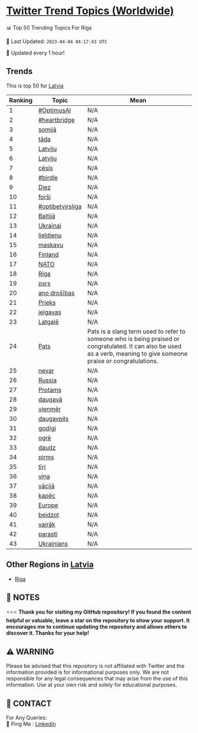 [Twitter Trend Topics (Worldwide)](https://github.com/ErcinDedeoglu/Twitter-Trend-Topics)
==========


📊 Top 50 Trending Topics For Riga

📆 Last Updated: `2023-04-04 04:17:43 UTC`

🔧 Updated every 1 hour!


## Trends

This is top 50 for [Latvia](</Latvia>)

| Ranking | Topic | Mean |
| ------- | ------------ | ------------ |
| 1 | [#OptimusAl](http://twitter.com/search?q=%23OptimusAl) | N/A |
| 2 | [#heartbridge](http://twitter.com/search?q=%23heartbridge) | N/A |
| 3 | [somijā](http://twitter.com/search?q=somij%c4%81) | N/A |
| 4 | [tāda](http://twitter.com/search?q=t%c4%81da) | N/A |
| 5 | [Latviju](http://twitter.com/search?q=Latviju) | N/A |
| 6 | [Latviju](http://twitter.com/search?q=Latviju) | N/A |
| 7 | [cēsīs](http://twitter.com/search?q=c%c4%93s%c4%abs) | N/A |
| 8 | [#birdle](http://twitter.com/search?q=%23birdle) | N/A |
| 9 | [Diez](http://twitter.com/search?q=Diez) | N/A |
| 10 | [forši](http://twitter.com/search?q=for%c5%a1i) | N/A |
| 11 | [#optibetvirsliga](http://twitter.com/search?q=%23optibetvirsliga) | N/A |
| 12 | [Baltijā](http://twitter.com/search?q=Baltij%c4%81) | N/A |
| 13 | [Ukrainai](http://twitter.com/search?q=Ukrainai) | N/A |
| 14 | [lieldienu](http://twitter.com/search?q=lieldienu) | N/A |
| 15 | [maskavu](http://twitter.com/search?q=maskavu) | N/A |
| 16 | [Finland](http://twitter.com/search?q=Finland) | N/A |
| 17 | [NATO](http://twitter.com/search?q=NATO) | N/A |
| 18 | [Riga](http://twitter.com/search?q=Riga) | N/A |
| 19 | [psrs](http://twitter.com/search?q=psrs) | N/A |
| 20 | [ano drošības](http://twitter.com/search?q=ano+dro%c5%a1%c4%abbas) | N/A |
| 21 | [Prieks](http://twitter.com/search?q=Prieks) | N/A |
| 22 | [jelgavas](http://twitter.com/search?q=jelgavas) | N/A |
| 23 | [Latgalē](http://twitter.com/search?q=Latgal%c4%93) | N/A |
| 24 | [Pats](http://twitter.com/search?q=Pats) | Pats is a slang term used to refer to someone who is being praised or congratulated. It can also be used as a verb, meaning to give someone praise or congratulations. |
| 25 | [nevar](http://twitter.com/search?q=nevar) | N/A |
| 26 | [Russia](http://twitter.com/search?q=Russia) | N/A |
| 27 | [Protams](http://twitter.com/search?q=Protams) | N/A |
| 28 | [daugavā](http://twitter.com/search?q=daugav%c4%81) | N/A |
| 29 | [vienmēr](http://twitter.com/search?q=vienm%c4%93r) | N/A |
| 30 | [daugavpils](http://twitter.com/search?q=daugavpils) | N/A |
| 31 | [godīgi](http://twitter.com/search?q=god%c4%abgi) | N/A |
| 32 | [ogrē](http://twitter.com/search?q=ogr%c4%93) | N/A |
| 33 | [daudz](http://twitter.com/search?q=daudz) | N/A |
| 34 | [pirms](http://twitter.com/search?q=pirms) | N/A |
| 35 | [tīri](http://twitter.com/search?q=t%c4%abri) | N/A |
| 36 | [viņa](http://twitter.com/search?q=vi%c5%86a) | N/A |
| 37 | [vācijā](http://twitter.com/search?q=v%c4%81cij%c4%81) | N/A |
| 38 | [kapēc](http://twitter.com/search?q=kap%c4%93c) | N/A |
| 39 | [Europe](http://twitter.com/search?q=Europe) | N/A |
| 40 | [beidzot](http://twitter.com/search?q=beidzot) | N/A |
| 41 | [vairāk](http://twitter.com/search?q=vair%c4%81k) | N/A |
| 42 | [parasti](http://twitter.com/search?q=parasti) | N/A |
| 43 | [Ukrainians](http://twitter.com/search?q=Ukrainians) | N/A |



## Other Regions in [Latvia](</Latvia>)

* [Riga](</Latvia/Riga.md>)



## 📝 NOTES

⭐⭐⭐ **Thank you for visiting my GitHub repository! If you found the content helpful or valuable, leave a star on the repository to show your support. It encourages me to continue updating the repository and allows others to discover it. Thanks for your help!**


## ⚠️ WARNING

Please be advised that this repository is not affiliated with Twitter and the information provided is for informational purposes only. We are not responsible for any legal consequences that may arise from the use of this information. Use at your own risk and solely for educational purposes.


## 📨 CONTACT

 For Any Queries:  
            🏓 Ping Me : [LinkedIn](https://www.linkedin.com/in/ercindedeoglu/)
